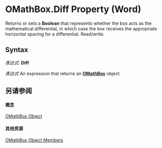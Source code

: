 
# OMathBox.Diff Property (Word)

Returns or sets a  **Boolean** that represents whether the box acts as the mathematical differential, in which case the box receives the appropriate horizontal spacing for a differential. Read/write.


## Syntax

 _表达式_. **Diff**

 _表达式_ An expression that returns an **[OMathBox](e744ed0f-99de-f13f-766d-5453fb61ed48.md)** object.


## 另请参阅


#### 概念


[OMathBox Object](e744ed0f-99de-f13f-766d-5453fb61ed48.md)
#### 其他资源


[OMathBox Object Members](http://msdn.microsoft.com/library/41d55adb-c2aa-392e-cfab-c296f9af77e1%28Office.15%29.aspx)